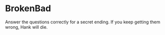 # BrokenBad
Answer the questions correctly for a secret ending. If you keep getting them wrong, Hank will die.